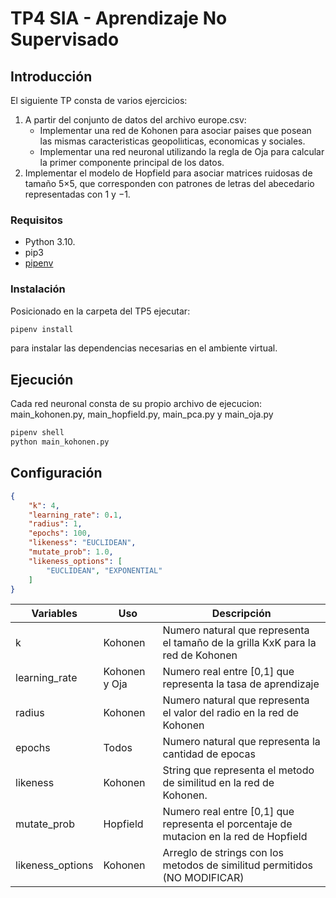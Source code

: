 
# TP4 SIA - Aprendizaje No Supervisado

## Introducción

El siguiente TP consta de varios ejercicios: 

1. A partir del conjunto de datos del archivo europe.csv:
    - Implementar una red de Kohonen para asociar paises que posean las mismas caracteristicas geopoliıticas,
     economicas y sociales.
    - Implementar una red neuronal utilizando la regla de Oja para calcular la primer componente principal
     de los datos.
2. Implementar el modelo de Hopfield para asociar matrices ruidosas de tamaño 5×5, que corresponden con
   patrones de letras del abecedario representadas con 1 y −1.


### Requisitos

- Python 3.10.
- pip3
- [pipenv](https://pypi.org/project/pipenv/)

### Instalación

Posicionado en la carpeta del TP5 ejecutar:

```sh
pipenv install
```

para instalar las dependencias necesarias en el ambiente virtual.

## Ejecución

Cada red neuronal consta de su propio archivo de ejecucion: main_kohonen.py, main_hopfield.py, main_pca.py y main_oja.py

```sh
pipenv shell
python main_kohonen.py
```

## Configuración

``` json
{
    "k": 4,
    "learning_rate": 0.1,
    "radius": 1,
    "epochs": 100,
    "likeness": "EUCLIDEAN",
    "mutate_prob": 1.0,
    "likeness_options": [
        "EUCLIDEAN", "EXPONENTIAL"
    ]
}
```

| Variables         | Uso           | Descripción                                                          
|-------------------|---------------|----------------------------------------------------------------------------------------|
| k                 | Kohonen       | Numero natural que representa el tamaño de la grilla KxK para la red de Kohonen        |
| learning_rate     | Kohonen y Oja | Numero real entre [0,1] que representa la tasa de aprendizaje                          | 
| radius            | Kohonen       | Numero natural que representa el valor del radio en la red de Kohonen                  | 
| epochs            | Todos         | Numero natural que representa la cantidad de epocas                                    | 
| likeness          | Kohonen       | String que representa el metodo de similitud en la red de Kohonen.             |
| mutate_prob       | Hopfield      | Numero real entre [0,1] que representa el porcentaje de mutacion en la red de Hopfield | 
| likeness_options  | Kohonen       | Arreglo de strings con los metodos de similitud permitidos (NO MODIFICAR)              |